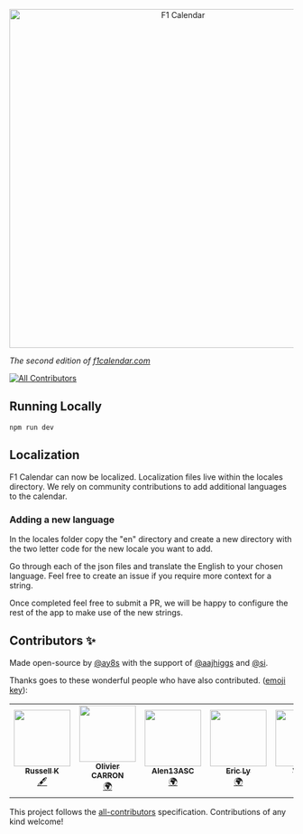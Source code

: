 <p align="center">
    <a href="https://f1calendar.com"><img src="https://f1calendar.com/share.png" width="600" alt="F1 Calendar" /></a>
</p>

_The second edition of [f1calendar.com](https://f1calendar.com)_

<!-- ALL-CONTRIBUTORS-BADGE:START - Do not remove or modify this section -->
[![All Contributors](https://img.shields.io/badge/all_contributors-6-orange.svg?style=flat-square)](#contributors-)
<!-- ALL-CONTRIBUTORS-BADGE:END -->


## Running Locally

```
npm run dev
```

## Localization

F1 Calendar can now be localized. Localization files live within the locales directory. We rely on community contributions to add additional languages to the calendar. 


### Adding a new language

In the locales folder copy the "en" directory and create a new directory with the two letter code for the new locale you want to add.

Go through each of the json files and translate the English to your chosen language. Feel free to create an issue if you require more context for a string.

Once completed feel free to submit a PR, we will be happy to configure the rest of the app to make use of the new strings.

## Contributors ✨

Made open-source by [@ay8s](https://twitter.com/ay8s) with the support of [@aajhiggs](https://twitter.com/aajhiggs) and [@si](https://twitter.com/si).

Thanks goes to these wonderful people who have also contributed. ([emoji key](https://allcontributors.org/docs/en/emoji-key)):

<!-- ALL-CONTRIBUTORS-LIST:START - Do not remove or modify this section -->
<!-- prettier-ignore-start -->
<!-- markdownlint-disable -->
<table>
  <tr>
    <td align="center"><a href="https://github.com/Russ-K"><img src="https://avatars3.githubusercontent.com/u/4568306?v=4" width="100px;" alt=""/><br /><sub><b>Russell K</b></sub></a><br /><a href="#content-Russ-K" title="Content">🖋</a></td>
    <td align="center"><a href="https://github.com/carronol"><img src="https://avatars3.githubusercontent.com/u/36953864?v=4" width="100px;" alt=""/><br /><sub><b>Olivier CARRON</b></sub></a><br /><a href="#translation-carronol" title="Translation">🌍</a></td>
    <td align="center"><a href="https://github.com/Alen13ASC"><img src="https://avatars3.githubusercontent.com/u/66845425?v=4" width="100px;" alt=""/><br /><sub><b>Alen13ASC</b></sub></a><br /><a href="#translation-Alen13ASC" title="Translation">🌍</a></td>
    <td align="center"><a href="https://www.agence-fractale.fr"><img src="https://avatars2.githubusercontent.com/u/11258498?v=4" width="100px;" alt=""/><br /><sub><b>Eric Ly</b></sub></a><br /><a href="#translation-DeadEye0112" title="Translation">🌍</a></td>
    <td align="center"><a href="http://www.viktorkall.fi"><img src="https://avatars1.githubusercontent.com/u/5497520?v=4" width="100px;" alt=""/><br /><sub><b>Viktor</b></sub></a><br /><a href="#translation-vkall" title="Translation">🌍</a></td>
    <td align="center"><a href="https://github.com/matguabec"><img src="https://avatars2.githubusercontent.com/u/66858597?v=4" width="100px;" alt=""/><br /><sub><b>matguabec</b></sub></a><br /><a href="#translation-matguabec" title="Translation">🌍</a></td>
  </tr>
</table>

<!-- markdownlint-enable -->
<!-- prettier-ignore-end -->
<!-- ALL-CONTRIBUTORS-LIST:END -->

This project follows the [all-contributors](https://github.com/all-contributors/all-contributors) specification. Contributions of any kind welcome!
